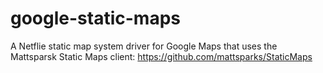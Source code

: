 # google-static-maps
A Netflie static map system driver for Google Maps that uses the Mattsparsk Static Maps client: https://github.com/mattsparks/StaticMaps
